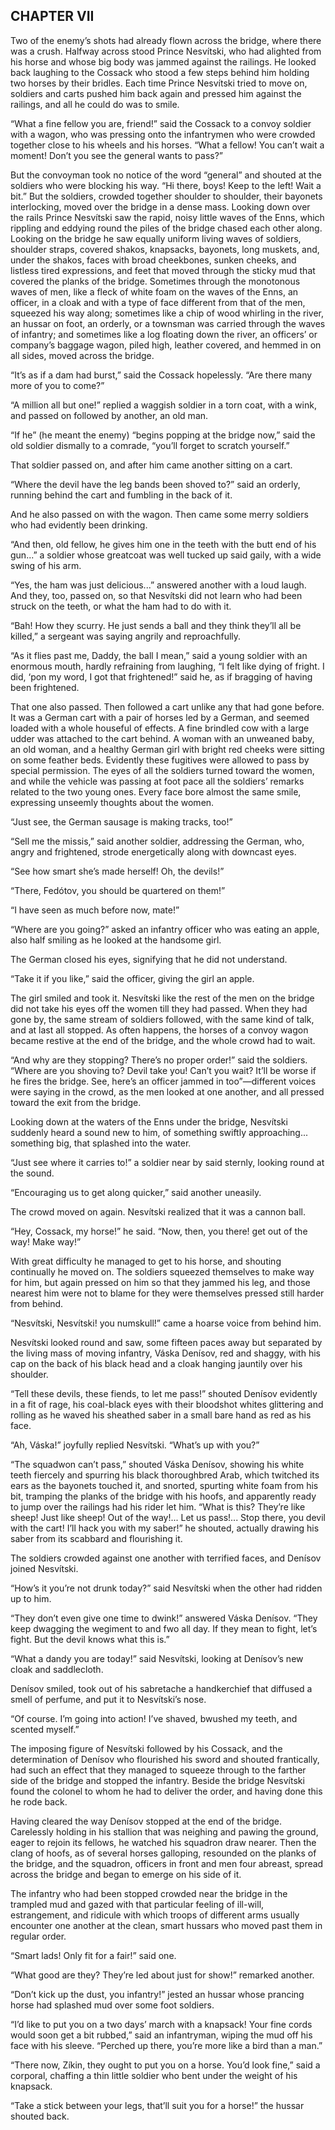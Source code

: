 ## CHAPTER VII

Two of the enemy’s shots had already flown across the bridge, where
there was a crush. Halfway across stood Prince Nesvítski, who had
alighted from his horse and whose big body was jammed against the
railings. He looked back laughing to the Cossack who stood a few
steps behind him holding two horses by their bridles. Each time Prince
Nesvítski tried to move on, soldiers and carts pushed him back again
and pressed him against the railings, and all he could do was to smile.

“What a fine fellow you are, friend!” said the Cossack to a convoy
soldier with a wagon, who was pressing onto the infantrymen who were
crowded together close to his wheels and his horses. “What a fellow!
You can’t wait a moment! Don’t you see the general wants to pass?”

But the convoyman took no notice of the word “general” and shouted
at the soldiers who were blocking his way. “Hi there, boys! Keep to
the left! Wait a bit.” But the soldiers, crowded together shoulder to
shoulder, their bayonets interlocking, moved over the bridge in a dense
mass. Looking down over the rails Prince Nesvítski saw the rapid, noisy
little waves of the Enns, which rippling and eddying round the piles of
the bridge chased each other along. Looking on the bridge he saw equally
uniform living waves of soldiers, shoulder straps, covered shakos,
knapsacks, bayonets, long muskets, and, under the shakos, faces with
broad cheekbones, sunken cheeks, and listless tired expressions, and
feet that moved through the sticky mud that covered the planks of the
bridge. Sometimes through the monotonous waves of men, like a fleck of
white foam on the waves of the Enns, an officer, in a cloak and with
a type of face different from that of the men, squeezed his way along;
sometimes like a chip of wood whirling in the river, an hussar on foot,
an orderly, or a townsman was carried through the waves of infantry;
and sometimes like a log floating down the river, an officers’ or
company’s baggage wagon, piled high, leather covered, and hemmed in on
all sides, moved across the bridge.

“It’s as if a dam had burst,” said the Cossack hopelessly. “Are
there many more of you to come?”

“A million all but one!” replied a waggish soldier in a torn coat,
with a wink, and passed on followed by another, an old man.

“If he” (he meant the enemy) “begins popping at the bridge now,”
said the old soldier dismally to a comrade, “you’ll forget to
scratch yourself.”

That soldier passed on, and after him came another sitting on a cart.

“Where the devil have the leg bands been shoved to?” said an
orderly, running behind the cart and fumbling in the back of it.

And he also passed on with the wagon. Then came some merry soldiers who
had evidently been drinking.

“And then, old fellow, he gives him one in the teeth with the butt
end of his gun...” a soldier whose greatcoat was well tucked up said
gaily, with a wide swing of his arm.

“Yes, the ham was just delicious...” answered another with a loud
laugh. And they, too, passed on, so that Nesvítski did not learn who
had been struck on the teeth, or what the ham had to do with it.

“Bah! How they scurry. He just sends a ball and they think they’ll
all be killed,” a sergeant was saying angrily and reproachfully.

“As it flies past me, Daddy, the ball I mean,” said a young soldier
with an enormous mouth, hardly refraining from laughing, “I felt like
dying of fright. I did, ‘pon my word, I got that frightened!” said
he, as if bragging of having been frightened.

That one also passed. Then followed a cart unlike any that had gone
before. It was a German cart with a pair of horses led by a German, and
seemed loaded with a whole houseful of effects. A fine brindled cow with
a large udder was attached to the cart behind. A woman with an unweaned
baby, an old woman, and a healthy German girl with bright red cheeks
were sitting on some feather beds. Evidently these fugitives were
allowed to pass by special permission. The eyes of all the soldiers
turned toward the women, and while the vehicle was passing at foot pace
all the soldiers’ remarks related to the two young ones. Every face
bore almost the same smile, expressing unseemly thoughts about the
women.

“Just see, the German sausage is making tracks, too!”

“Sell me the missis,” said another soldier, addressing the German,
who, angry and frightened, strode energetically along with downcast
eyes.

“See how smart she’s made herself! Oh, the devils!”

“There, Fedótov, you should be quartered on them!”

“I have seen as much before now, mate!”

“Where are you going?” asked an infantry officer who was eating an
apple, also half smiling as he looked at the handsome girl.

The German closed his eyes, signifying that he did not understand.

“Take it if you like,” said the officer, giving the girl an apple.

The girl smiled and took it. Nesvítski like the rest of the men on the
bridge did not take his eyes off the women till they had passed. When
they had gone by, the same stream of soldiers followed, with the same
kind of talk, and at last all stopped. As often happens, the horses of
a convoy wagon became restive at the end of the bridge, and the whole
crowd had to wait.

“And why are they stopping? There’s no proper order!” said the
soldiers. “Where are you shoving to? Devil take you! Can’t you wait?
It’ll be worse if he fires the bridge. See, here’s an officer jammed
in too”—different voices were saying in the crowd, as the men looked
at one another, and all pressed toward the exit from the bridge.

Looking down at the waters of the Enns under the bridge, Nesvítski
suddenly heard a sound new to him, of something swiftly approaching...
something big, that splashed into the water.

“Just see where it carries to!” a soldier near by said sternly,
looking round at the sound.

“Encouraging us to get along quicker,” said another uneasily.

The crowd moved on again. Nesvítski realized that it was a cannon ball.

“Hey, Cossack, my horse!” he said. “Now, then, you there! get out
of the way! Make way!”

With great difficulty he managed to get to his horse, and shouting
continually he moved on. The soldiers squeezed themselves to make way
for him, but again pressed on him so that they jammed his leg, and those
nearest him were not to blame for they were themselves pressed still
harder from behind.

“Nesvítski, Nesvítski! you numskull!” came a hoarse voice from
behind him.

Nesvítski looked round and saw, some fifteen paces away but separated
by the living mass of moving infantry, Váska Denísov, red and shaggy,
with his cap on the back of his black head and a cloak hanging jauntily
over his shoulder.

“Tell these devils, these fiends, to let me pass!” shouted Denísov
evidently in a fit of rage, his coal-black eyes with their bloodshot
whites glittering and rolling as he waved his sheathed saber in a small
bare hand as red as his face.

“Ah, Váska!” joyfully replied Nesvítski. “What’s up with
you?”

“The squadwon can’t pass,” shouted Váska Denísov, showing his
white teeth fiercely and spurring his black thoroughbred Arab, which
twitched its ears as the bayonets touched it, and snorted, spurting
white foam from his bit, tramping the planks of the bridge with his
hoofs, and apparently ready to jump over the railings had his rider let
him. “What is this? They’re like sheep! Just like sheep! Out of the
way!... Let us pass!... Stop there, you devil with the cart! I’ll hack
you with my saber!” he shouted, actually drawing his saber from its
scabbard and flourishing it.

The soldiers crowded against one another with terrified faces, and
Denísov joined Nesvítski.

“How’s it you’re not drunk today?” said Nesvítski when the
other had ridden up to him.

“They don’t even give one time to dwink!” answered Váska
Denísov. “They keep dwagging the wegiment to and fwo all day. If they
mean to fight, let’s fight. But the devil knows what this is.”

“What a dandy you are today!” said Nesvítski, looking at
Denísov’s new cloak and saddlecloth.

Denísov smiled, took out of his sabretache a handkerchief that diffused
a smell of perfume, and put it to Nesvítski’s nose.

“Of course. I’m going into action! I’ve shaved, bwushed my teeth,
and scented myself.”

The imposing figure of Nesvítski followed by his Cossack, and
the determination of Denísov who flourished his sword and shouted
frantically, had such an effect that they managed to squeeze through
to the farther side of the bridge and stopped the infantry. Beside the
bridge Nesvítski found the colonel to whom he had to deliver the order,
and having done this he rode back.

Having cleared the way Denísov stopped at the end of the bridge.
Carelessly holding in his stallion that was neighing and pawing the
ground, eager to rejoin its fellows, he watched his squadron draw
nearer. Then the clang of hoofs, as of several horses galloping,
resounded on the planks of the bridge, and the squadron, officers in
front and men four abreast, spread across the bridge and began to emerge
on his side of it.

The infantry who had been stopped crowded near the bridge in the
trampled mud and gazed with that particular feeling of ill-will,
estrangement, and ridicule with which troops of different arms usually
encounter one another at the clean, smart hussars who moved past them in
regular order.

“Smart lads! Only fit for a fair!” said one.

“What good are they? They’re led about just for show!” remarked
another.

“Don’t kick up the dust, you infantry!” jested an hussar whose
prancing horse had splashed mud over some foot soldiers.

“I’d like to put you on a two days’ march with a knapsack! Your
fine cords would soon get a bit rubbed,” said an infantryman, wiping
the mud off his face with his sleeve. “Perched up there, you’re more
like a bird than a man.”

“There now, Zíkin, they ought to put you on a horse. You’d look
fine,” said a corporal, chaffing a thin little soldier who bent under
the weight of his knapsack.

“Take a stick between your legs, that’ll suit you for a horse!”
the hussar shouted back.





